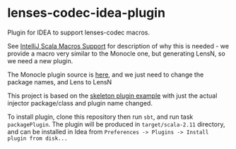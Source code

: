 # lenses-codec-idea-plugin
Plugin for IDEA to support lenses-codec macros.

See [IntelliJ Scala Macros Support](https://blog.jetbrains.com/scala/2015/10/14/intellij-api-to-build-scala-macros-support/) for description of why this is needed - we provide a macro very similar to the Monocle one, but generating LensN, so we need a new plugin.

The Monocle plugin source is [here](https://github.com/JetBrains/intellij-scala/blob/idea15.x/src/org/jetbrains/plugins/scala/lang/psi/impl/toplevel/typedef/MonocleInjector.scala), and we just need to change the package names, and Lens to LensN

This project is based on the [skeleton plugin example](https://github.com/JetBrains/sbt-idea-example) with just the actual injector package/class and plugin name changed.

To install plugin, clone this repository then run `sbt`, and run task `packagePlugin`. The plugin will be produced in `target/scala-2.11` directory, and can be installed in Idea from `Preferences -> Plugins -> Install plugin from disk...`

